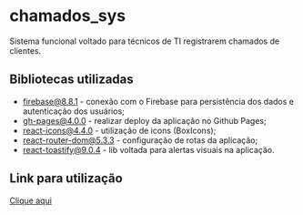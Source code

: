 # chamados_sys

Sistema funcional voltado para técnicos de TI registrarem chamados de clientes.

##  Bibliotecas utilizadas
* firebase@8.8.1 - conexão com o Firebase para persistência dos dados e autenticação dos usuários;
* gh-pages@4.0.0 - realizar deploy da aplicação no Github Pages;
* react-icons@4.4.0 - utilização de icons (BoxIcons);
* react-router-dom@5.3.3 - configuração de rotas da aplicação;
* react-toastify@9.0.4 - lib voltada para alertas visuais na aplicação.

## Link para utilização
<a href='https://github.com/marcelorodry/Sys-chamados.git'>Clique aqui</a>
